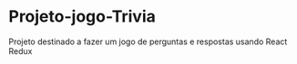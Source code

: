 # Projeto-jogo-Trivia
Projeto destinado a fazer um jogo de perguntas e respostas usando React Redux
